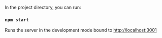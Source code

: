 In the project directory, you can run:

### `npm start`

Runs the server in the development mode bound to [http://localhost:3001](http://localhost:3001)
